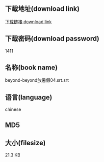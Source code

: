 ## 下载地址(download link)
[下载链接 download link](https://voluble-croquembouche-d321dc.netlify.app/?s=beyond-beyond%E6%94%BE%E6%9A%91%E5%81%8704.srt)

## 下载密码(download password)
1411

## 名称(book name)
beyond-beyond放暑假04.srt.srt

## 语言(language)
chinese

## MD5


## 大小(filesize)
21.3 KB
